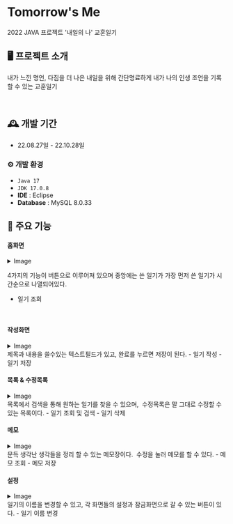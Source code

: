# Tomorrow's Me
2022 JAVA 프로젝트 '내일의 나' 교훈일기

## 🖥️ 프로젝트 소개
내가 느낀 명언, 다짐을 더 나은 내일을 위해 간단명료하게 내가 나의 인생 조언을 기록할 수 있는 교훈일기

<br/>

## 🕰️ 개발 기간
* 22.08.27일 - 22.10.28일

### ⚙️ 개발 환경
- `Java 17`
- `JDK 17.0.8`
- **IDE** : Eclipse
- **Database** : MySQL 8.0.33

## 📌 주요 기능
#### 홈화면 
<details>
  <summary>Image</summary>
  
  ![001](https://github.com/iris-starry/Tomorrow-s-Me/assets/106311884/bf3e1332-8dea-4f2c-98f1-4a73c114d09a)
  ![002](https://github.com/iris-starry/Tomorrow-s-Me/assets/106311884/63039a45-8aa4-4a27-aa70-ee93872b6ba3)
</details>

4가지의 기능이 버튼으로 이루어져 있으며 중앙에는 쓴 일기가 가장 먼저 쓴 일기가 시간순으로 나열되어있다.
- 일기 조회

<br/>

#### 작성화면 
<details>
  <summary>Image</summary>
  
  ![003](https://github.com/iris-starry/Tomorrow-s-Me/assets/106311884/fead8ba8-11c3-40a2-860a-27ae35e9f447)
</details>
제목과 내용을 쓸수있는 텍스트필드가 있고, 완료를 누르면 저장이 된다.
- 일기 작성
- 일기 저장

<br/>
  
#### 목록 & 수정목록 
<details>
  <summary>Image</summary>
  
  ![004](https://github.com/iris-starry/Tomorrow-s-Me/assets/106311884/e5f06be9-2d6f-484f-bb3a-17fb796805d5)
![005](https://github.com/iris-starry/Tomorrow-s-Me/assets/106311884/86c1e762-21f1-405e-8943-c5eb6b758bc1)
</details>
목록에서 검색을 통해 원하는 일기를 찾을 수 있으며, 
수정목록은 말 그대로 수정할 수 있는 목록이다.
- 일기 조회 및 검색
- 일기 삭제

<br/>

#### 메모 
<details>
  <summary>Image</summary>
  
  ![006](https://github.com/iris-starry/Tomorrow-s-Me/assets/106311884/4e7dbb3c-822d-4dc5-b01e-df0a5c5069cf)
</details>
문득 생각난 생각들을 정리 할 수 있는 메모장이다. 
수정을 눌러 메모를 할 수 있다.
- 메모 조회 
- 메모 저장

<br/>

#### 설정
<details>
  <summary>Image</summary>
  
  ![007](https://github.com/iris-starry/Tomorrow-s-Me/assets/106311884/8cca3fcd-44a8-42e9-a849-4b85d84c7f42)
</details>
일기의 이름을 변경할 수 있고, 각 화면들의 설정과 잠금화면으로 갈 수 있는 버튼이 있다.
- 일기 이름 변경
